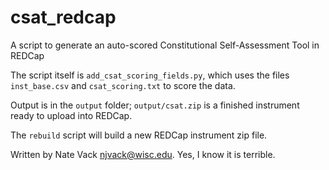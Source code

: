 # csat_redcap
A script to generate an auto-scored Constitutional Self-Assessment Tool in REDCap

The script itself is `add_csat_scoring_fields.py`, which uses the files `inst_base.csv` and `csat_scoring.txt` to score the data.

Output is in the `output` folder; `output/csat.zip` is a finished instrument ready to upload into REDCap.

The `rebuild` script will build a new REDCap instrument zip file.

Written by Nate Vack [<njvack@wisc.edu>](mailto:njvack@wisc.edu). Yes, I know it is terrible.
